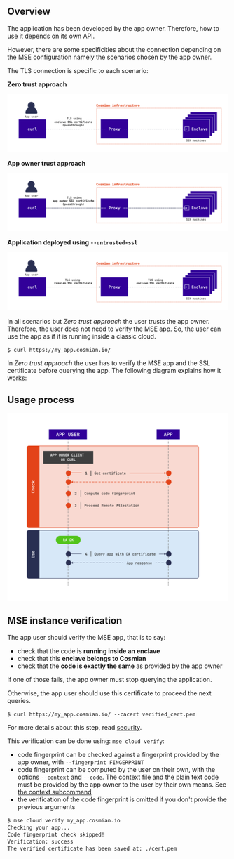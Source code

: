 ## Overview

The application has been developed by the app owner. Therefore, how to use it depends on its own API.

However, there are some specificities about the connection depending on the MSE configuration namely the scenarios chosen by the app owner.

The TLS connection is specific to each scenario:

**Zero trust approach**

![](../images/use-zero-trust.png)

**App owner trust approach**

![](../images/use-app-owner-trust.png)

**Application deployed using `--untrusted-ssl`**

![](../images/use-any-trust.png)


In all scenarios but *Zero trust approach* the user trusts the app owner. Therefore, the user does not need to verify the MSE app. So, the user can use the app as if it is running inside a classic cloud. 

```console
$ curl https://my_app.cosmian.io/
```

In *Zero trust approach* the user has to verify the MSE app and the SSL certificate before querying the app. The following diagram explains how it works: 

## Usage process

![](../images/use.png)


## MSE instance verification

The app user should verify the MSE app, that is to say:

- check that the code is **running inside an enclave**
- check that this **enclave belongs to Cosmian**
- check that the **code is exactly the same** as provided by the app owner

If one of those fails, the app owner must stop querying the application. 

Otherwise, the app user should use this certificate to proceed the next queries.

```console
$ curl https://my_app.cosmian.io/ --cacert verified_cert.pem
```

For more details about this step, read [security](security.md).

This verification can be done using: `mse cloud verify`: 

- code fingerprint can be checked against a fingerprint provided by the app owner, with `--fingerprint FINGERPRINT`
- code fingerprint can be computed by the user on their own, with the options `--context` and `--code`. The context file and the plain text code must be provided by the app owner to the user by their own means. See [the context subcommand](subcommand/context.md#export)
- the verification of the code fingerprint is omitted if you don't provide the previous arguments

```console
$ mse cloud verify my_app.cosmian.io
Checking your app...
Code fingerprint check skipped!
Verification: success
The verified certificate has been saved at: ./cert.pem
```